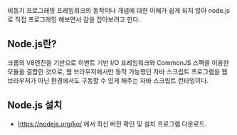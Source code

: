 비동기 프로그래밍 프레임워크의 동작이나 개념에 대한 이해가 쉽게 되지 않아 node.js로 직접 프로그래밍 해보면서 감을 잡아보려고 한다.

## Node.js란?
크롬의 V8엔진을 기반으로 이벤트 기반 I/O 프레임워크와 CommonJS 스펙을 이용한 모듈을 결합한 것으로, 
웹 브라우저에서만 동작 가능했던 자바 스크립트 프로그램을 웹 브라우저가 아닌 환경에서도 구동할 수 있게 해주는 자바 스크립트 런타임이다.

## Node.js 설치
- https://nodejs.org/ko/ 에서 최신 버전 확인 및 설치 프로그램 다운로드.

